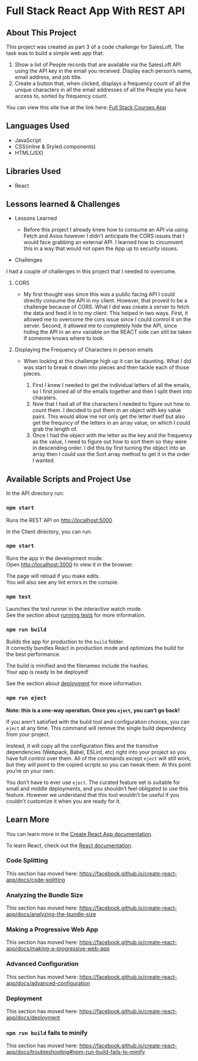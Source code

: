 # Full Stack React App With REST API

## About This Project

This project was created as part 3 of a code challenge for SalesLoft. The task was to build a simple web app that:

1. Show a list of People records that are available via the SalesLoft API using the API key in the email you received. Display each person’s name, email address, and job title.
2. Create a button that, when clicked, displays a frequency count of all the unique characters in all the email addresses of all the People you have access to, sorted by frequency count.

You can view this site live at the link here: [Full Stack Courses App ](https://courses-app.netlify.com/)

## Languages Used

- JavaScript
- CSS(inline & Styled components)
- HTML(JSX)

## Libraries Used

- React

## Lessons learned & Challenges

- Lessons Learned

  - Before this project I already knew how to consume an API via using Fetch and Axios however I didn't anticipate the CORS issues that I would face grabbing an external API. I learned how to circumvent this in a way that would not open the App up to security issues.

* Challenges

I had a couple of challenges in this project that I needed to overcome.

1. CORS

   - My first thought was since this was a public facing API I could directly consume the API in my client. However, that proved to be a challenge because of CORS. What I did was create a server to fetch the data and feed it in to my client. This helped in two ways. First, it allowed me to overcome the cors issue since I could control it on the server. Second, it allowed me to completely hide the API, since hiding the API in an env variable on the REACT side can still be taken if someone knows where to look.

2. Displaying the Frequency of Characters in person emails

   - When looking at this challenge high up it can be daunting. What I did was start to break it down into pieces and then tackle each of those pieces.

     1. First I knew I needed to get the individual letters of all the emails, so I first joined all of the emails together and then I split them into charaters.
     2. Now that I had all of the characters I needed to figure out how to count them. I decided to put them in an object with key value pairs. This would allow me not only get the letter itself but also get the frequncy of the letters in an array value, on which I could grab the length of.
     3. Once I had the object with the letter as the key and the frequency as the value, I need to figure out how to sort them so they were in descending order. I did this by first turning the object into an array then I could use the Sort array method to get it in the order I wanted.

## Available Scripts and Project Use

In the API directory run:

### `npm start`

Runs the REST API on [http://localhost:5000](http://localhost:5000)

In the Client directory, you can run:

### `npm start`

Runs the app in the development mode.<br>
Open [http://localhost:3000](http://localhost:3000) to view it in the browser.

The page will reload if you make edits.<br>
You will also see any lint errors in the console.

### `npm test`

Launches the test runner in the interactive watch mode.<br>
See the section about [running tests](https://facebook.github.io/create-react-app/docs/running-tests) for more information.

### `npm run build`

Builds the app for production to the `build` folder.<br>
It correctly bundles React in production mode and optimizes the build for the best performance.

The build is minified and the filenames include the hashes.<br>
Your app is ready to be deployed!

See the section about [deployment](https://facebook.github.io/create-react-app/docs/deployment) for more information.

### `npm run eject`

**Note: this is a one-way operation. Once you `eject`, you can’t go back!**

If you aren’t satisfied with the build tool and configuration choices, you can `eject` at any time. This command will remove the single build dependency from your project.

Instead, it will copy all the configuration files and the transitive dependencies (Webpack, Babel, ESLint, etc) right into your project so you have full control over them. All of the commands except `eject` will still work, but they will point to the copied scripts so you can tweak them. At this point you’re on your own.

You don’t have to ever use `eject`. The curated feature set is suitable for small and middle deployments, and you shouldn’t feel obligated to use this feature. However we understand that this tool wouldn’t be useful if you couldn’t customize it when you are ready for it.

## Learn More

You can learn more in the [Create React App documentation](https://facebook.github.io/create-react-app/docs/getting-started).

To learn React, check out the [React documentation](https://reactjs.org/).

### Code Splitting

This section has moved here: https://facebook.github.io/create-react-app/docs/code-splitting

### Analyzing the Bundle Size

This section has moved here: https://facebook.github.io/create-react-app/docs/analyzing-the-bundle-size

### Making a Progressive Web App

This section has moved here: https://facebook.github.io/create-react-app/docs/making-a-progressive-web-app

### Advanced Configuration

This section has moved here: https://facebook.github.io/create-react-app/docs/advanced-configuration

### Deployment

This section has moved here: https://facebook.github.io/create-react-app/docs/deployment

### `npm run build` fails to minify

This section has moved here: https://facebook.github.io/create-react-app/docs/troubleshooting#npm-run-build-fails-to-minify
